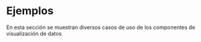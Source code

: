 # Ejemplos 

En esta sección se muestran diversos casos de uso de los componentes de visualización de datos